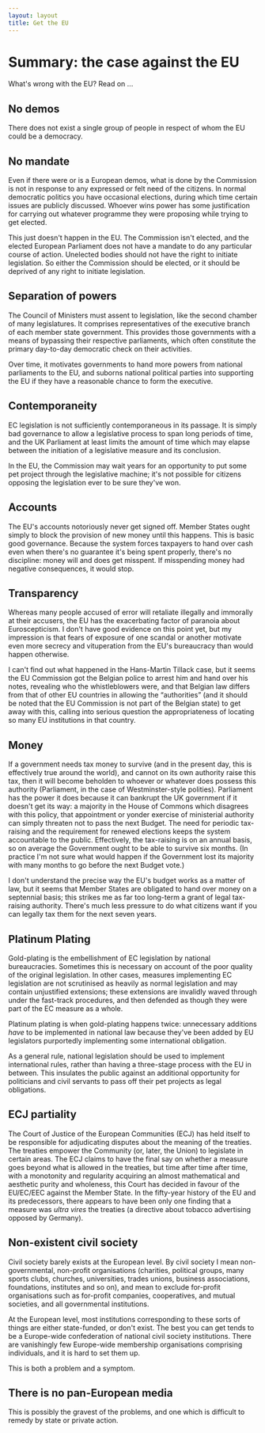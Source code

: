 ```yaml
---
layout: layout
title: Get the EU
---
```


Summary: the case against the EU
================================

What's wrong with the EU? Read on ...

No demos
--------

There does not exist a single group of people in respect of whom the
EU could be a democracy.

No mandate
----------

Even if there were or is a European demos, what is done by the
Commission is not in response to any expressed or felt need of the
citizens. In normal democratic politics you have occasional elections,
during which time certain issues are publicly discussed. Whoever wins
power has some justification for carrying out whatever programme they
were proposing while trying to get elected.

This just doesn't happen in the EU. The Commission isn't elected, and
the elected European Parliament does not have a mandate to do any
particular course of action. Unelected bodies should not have the
right to initiate legislation. So either the Commission should be
elected, or it should be deprived of any right to initiate
legislation.

Separation of powers
--------------------

The Council of Ministers must assent to legislation, like the second
chamber of many legislatures. It comprises representatives of the
executive branch of each member state government. This provides those
governments with a means of bypassing their respective parliaments,
which often constitute the primary day-to-day democratic check on
their activities.

Over time, it motivates governments to hand more powers from national
parliaments to the EU, and suborns national political parties into
supporting the EU if they have a reasonable chance to form the
executive.

Contemporaneity
---------------

EC legislation is not sufficiently contemporaneous in its passage. It
is simply bad governance to allow a legislative process to span long
periods of time, and the UK Parliament at least limits the amount of
time which may elapse between the initiation of a legislative measure
and its conclusion.

In the EU, the Commission may wait years for an opportunity to put
some pet project through the legislative machine; it's not possible
for citizens opposing the legislation ever to be sure they've won.

Accounts
--------

The EU's accounts notoriously never get signed off. Member States
ought simply to block the provision of new money until this
happens. This is basic good governance. Because the system forces
taxpayers to hand over cash even when there's no guarantee it's being
spent properly, there's no discipline: money will and does get
misspent. If misspending money had negative consequences, it would
stop.

Transparency
------------

Whereas many people accused of error will retaliate illegally and
immorally at their accusers, the EU has the exacerbating factor of
paranoia about Euroscepticism. I don't have good evidence on this
point yet, but my impression is that fears of exposure of one scandal
or another motivate even more secrecy and vituperation from the EU's
bureaucracy than would happen otherwise.

I can't find out what happened in the Hans-Martin Tillack case, but it
seems the EU Commission got the Belgian police to arrest him and hand
over his notes, revealing who the whistleblowers were, and that
Belgian law differs from that of other EU countries in allowing the
&#8220;authorities&#8221; (and it should be noted that the EU
Commission is not part of the Belgian state) to get away with this,
calling into serious question the appropriateness of locating so many
EU institutions in that country.

Money
-----

If a government needs tax money to survive (and in the present day,
this is effectively true around the world), and cannot on its own
authority raise this tax, then it will become beholden to whoever or
whatever does possess this authority (Parliament, in the case of
Westminster-style polities). Parliament has the power it does because
it can bankrupt the UK government if it doesn't get its way: a
majority in the House of Commons which disagrees with this policy,
that appointment or yonder exercise of ministerial authority can
simply threaten not to pass the next Budget. The need for periodic
tax-raising and the requirement for renewed elections keeps the system
accountable to the public. Effectively, the tax-raising is on an
annual basis, so on average the Government ought to be able to survive
six months. (In practice I'm not sure what would happen if the
Government lost its majority with many months to go before the next
Budget vote.)

I don't understand the precise way the EU's budget works as a matter
of law, but it seems that Member States are obligated to hand over
money on a septennial basis; this strikes me as far too long-term a
grant of legal tax-raising authority. There's much less pressure to do
what citizens want if you can legally tax them for the next seven
years.

Platinum Plating
----------------

Gold-plating is the embellishment of EC legislation by national
bureaucracies. Sometimes this is necessary on account of the poor
quality of the original legislation. In other cases, measures
implementing EC legislation are not scrutinised as heavily as normal
legislation and may contain unjustified extensions; these extensions
are invalidly waved through under the fast-track procedures, and then
defended as though they were part of the EC measure as a whole.

Platinum plating is when gold-plating happens twice: unnecessary
additions *have* to be implemented in national law because they've
been added by EU legislators purportedly implementing some
international obligation.

As a general rule, national legislation should be used to implement
international rules, rather than having a three-stage process with the
EU in between. This insulates the public against an additional
opportunity for politicians and civil servants to pass off their pet
projects as legal obligations.

ECJ partiality
--------------

The Court of Justice of the European Communities (ECJ) has held itself
to be responsible for adjudicating disputes about the meaning of the
treaties. The treaties empower the Community (or, later, the Union) to
legislate in certain areas. The ECJ claims to have the final say on
whether a measure goes beyond what is allowed in the treaties, but
time after time after time, with a monotonity and regularity acquiring
an almost mathematical and aesthetic purity and wholeness, this Court
has decided in favour of the EU/EC/EEC against the Member State. In
the fifty-year history of the EU and its predecessors, there appears
to have been only one finding that a measure was *ultra vires* the
treaties (a directive about tobacco advertising opposed by Germany).

Non-existent civil society
--------------------------

Civil society barely exists at the European level. By civil society I
mean non-governmental, non-profit organisations (charities, political
groups, many sports clubs, churches, universities, trades unions,
business associations, foundations, institutes and so on), and mean to
exclude for-profit organisations such as for-profit companies,
cooperatives, and mutual societies, and all governmental institutions.

At the European level, most institutions corresponding to these sorts
of things are either state-funded, or don't exist. The best you can
get tends to be a Europe-wide confederation of national civil society
institutions. There are vanishingly few Europe-wide membership
organisations comprising individuals, and it is hard to set them up.

This is both a problem and a symptom.

There is no pan-European media
------------------------------

This is possibly the gravest of the problems, and one which is
difficult to remedy by state or private action.



